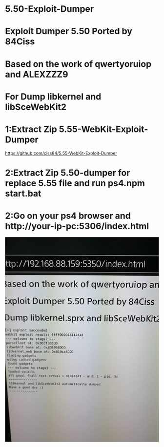 # 5.50-Exploit-Dumper
# Exploit Dumper 5.50 Ported by 84Ciss
# Based on the work of qwertyoruiop and ALEXZZZ9
# For Dump libkernel and libSceWebKit2
# 1:Extract Zip 5.55-WebKit-Exploit-Dumper
https://github.com/ciss84/5.55-WebKit-Exploit-Dumper
# 2:Extract Zip 5.50-dumper for replace 5.55 file and run ps4.npm start.bat 
# 2:Go on your ps4 browser and  http://your-ip-pc:5306/index.html

![Alt text](https://github.com/ciss84/5.50-dumper/blob/master/DwfG2qkWkAAF0nV.jpg?raw=true "Title")


